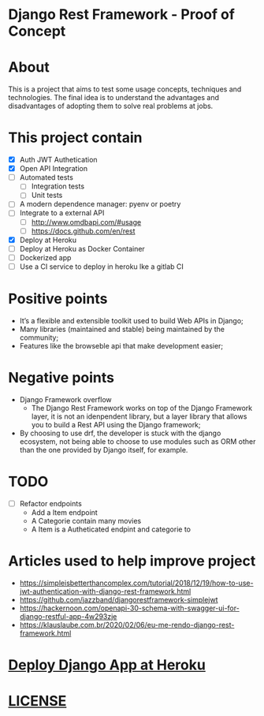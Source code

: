 # Django Rest Framework - Proof of Concept

# About

This is a project that aims to test some usage concepts, techniques and technologies.
The final idea is to understand the advantages and disadvantages of adopting them to solve real problems at jobs.

# This project contain

- [X] Auth JWT Authetication
- [X] Open API Integration
- [ ] Automated tests
    - [ ] Integration tests
    - [ ] Unit tests
- [ ] A modern dependence manager: pyenv or poetry
- [ ] Integrate to a external API
    - [ ] http://www.omdbapi.com/#usage
    - [ ] https://docs.github.com/en/rest
- [X] Deploy at Heroku
- [ ] Deploy at Heroku as Docker Container
- [ ] Dockerized app
- [ ] Use a CI service to deploy in heroku lke a gitlab CI

# Positive points

- It’s a flexible and extensible toolkit used to build Web APIs in Django;
- Many libraries (maintained and stable) being maintained by the community;
- Features like the browseble api that make development easier;

# Negative points

- Django Framework overflow 
  - The Django Rest Framework works on top of the Django Framework layer, it is not an idenpendent library,
  but a layer library that allows you to build a Rest API using the Django framework;
- By choosing to use drf, the developer is stuck with the django ecosystem, not being able to choose to use modules
such as ORM other than the one provided by Django itself, for example.

# TODO

- [ ] Refactor endpoints
    - Add a Item endpoint
    - A Categorie contain many movies
    - A Item is a Autheticated endpint and categorie to

# Articles used to help improve project

- https://simpleisbetterthancomplex.com/tutorial/2018/12/19/how-to-use-jwt-authentication-with-django-rest-framework.html
- https://github.com/jazzband/djangorestframework-simplejwt
- https://hackernoon.com/openapi-30-schema-with-swagger-ui-for-django-restful-app-4w293zje
- https://klauslaube.com.br/2020/02/06/eu-me-rendo-django-rest-framework.html

# [Deploy Django App at Heroku](docs/deploy-django-app-at-heroku.md)

# [LICENSE](COPYING)
